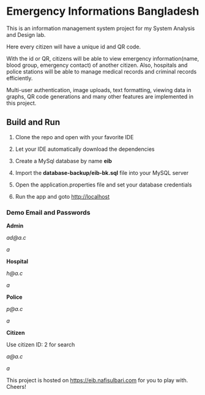 # Emergency Informations Bangladesh

This is an information management system project for my System Analysis and Design lab.

Here every citizen will have a unique id and QR code.

With the id or QR, citizens will be able to view emergency information(name, blood group, emergency contact) of another citizen. Also, hospitals and police stations will be able to manage medical records and criminal records efficiently.

Multi-user authentication, image uploads, text formatting, viewing data in graphs, QR code generations and many other features are implemented in this project.

## Build and Run

1. Clone the repo and open with your favorite IDE

2. Let your IDE automatically download the dependencies

3. Create a MySql database by name **eib**

4. Import the **database-backup/eib-bk.sql** file into your MySQL server

5. Open the application.properties file and set your database credentials

6. Run the app and goto [http://localhost](http://localhost/)

### Demo Email and Passwords
 **Admin** 


_ad@a.c_


_a_


**Hospital**


_h@a.c_


 _a_


**Police**


 _p@a.c_


 _a_


**Citizen**


Use citizen ID: 2 for search


_a@a.c_


 _a_



This project is hosted on https://eib.nafisulbari.com for you to play with. Cheers!